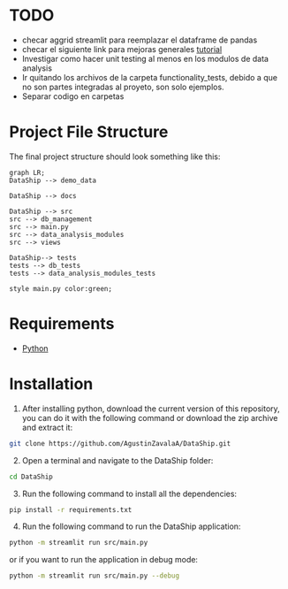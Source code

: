 # TODO
- checar aggrid streamlit para reemplazar el dataframe de pandas
- checar el siguiente link para mejoras generales [tutorial](https://medium.com/@avra42/streamlit-python-cool-tricks-to-make-your-web-application-look-better-8abfc3763a5b)
- Investigar como hacer unit testing al menos en los modulos de data analysis
- Ir quitando los archivos de la carpeta functionality_tests, debido a que no son partes integradas al proyeto, son solo ejemplos.
- Separar codigo en carpetas
  
# Project File Structure
The final project structure should look something like this:
```mermaid
graph LR;
DataShip --> demo_data

DataShip --> docs

DataShip --> src
src --> db_management
src --> main.py
src --> data_analysis_modules
src --> views

DataShip--> tests
tests --> db_tests
tests --> data_analysis_modules_tests

style main.py color:green;
```

# Requirements
- [Python](https://www.python.org/ "Python latest version")

# Installation
1. After installing python, download the current version of this repository, you can do it with the following command or download the zip archive and extract it:
``` bash
git clone https://github.com/AgustinZavalaA/DataShip.git
```
2. Open a terminal and navigate to the DataShip folder:
``` bash
cd DataShip
```
3. Run the following command to install all the dependencies:
``` bash
pip install -r requirements.txt
```
4. Run the following command to run the DataShip application:
``` bash
python -m streamlit run src/main.py
```
or if you want to run the application in debug mode:
``` bash
python -m streamlit run src/main.py --debug
```